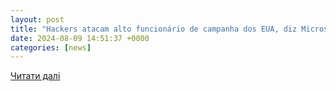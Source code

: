 ```yaml
---
layout: post
title: "Hackers atacam alto funcionário de campanha dos EUA, diz Microsoft"
date: 2024-08-09 14:51:37 +0000
categories: [news]
---
```


[Читати далі](https://www.poder360.com.br/poder-tech/hackers-atacam-alto-funcionario-de-campanha-dos-eua-diz-microsoft/)
